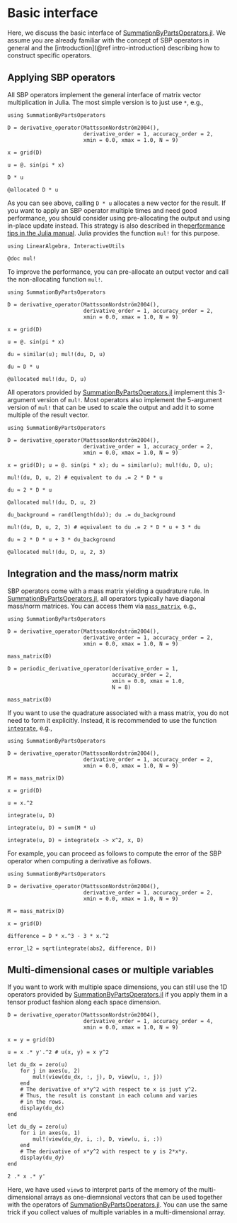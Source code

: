 # Basic interface

Here, we discuss the basic interface of
[SummationByPartsOperators.jl](https://github.com/ranocha/SummationByPartsOperators.jl).
We assume you are already familiar with the concept of SBP operators
in general and the [introduction](@ref intro-introduction) describing
how to construct specific operators.


## Applying SBP operators

All SBP operators implement the general interface of matrix vector
multiplication in Julia. The most simple version is to just use `*`,
e.g.,

```@repl
using SummationByPartsOperators

D = derivative_operator(MattssonNordström2004(),
                        derivative_order = 1, accuracy_order = 2,
                        xmin = 0.0, xmax = 1.0, N = 9)

x = grid(D)

u = @. sin(pi * x)

D * u

@allocated D * u
```

As you can see above, calling `D * u` allocates a new vector for the
result. If you want to apply an SBP operator multiple times and need
good performance, you should consider using pre-allocating the output
and using in-place update instead. This strategy is also described in
the[performance tips in the Julia manual](https://docs.julialang.org/en/v1/manual/performance-tips/#Pre-allocating-outputs).
Julia provides the function `mul!` for this purpose.

```@repl
using LinearAlgebra, InteractiveUtils

@doc mul!
```

To improve the performance, you can pre-allocate an output vector
and call the non-allocating function `mul!`.

```@repl
using SummationByPartsOperators

D = derivative_operator(MattssonNordström2004(),
                        derivative_order = 1, accuracy_order = 2,
                        xmin = 0.0, xmax = 1.0, N = 9)

x = grid(D)

u = @. sin(pi * x)

du = similar(u); mul!(du, D, u)

du ≈ D * u

@allocated mul!(du, D, u)
```

All operators provided by
[SummationByPartsOperators.jl](https://github.com/ranocha/SummationByPartsOperators.jl)
implement this 3-argument version of `mul!`.
Most operators also implement the 5-argument version of `mul!` that
can be used to scale the output and add it to some multiple of the
result vector.

```@repl
using SummationByPartsOperators

D = derivative_operator(MattssonNordström2004(),
                        derivative_order = 1, accuracy_order = 2,
                        xmin = 0.0, xmax = 1.0, N = 9)

x = grid(D); u = @. sin(pi * x); du = similar(u); mul!(du, D, u);

mul!(du, D, u, 2) # equivalent to du .= 2 * D * u

du ≈ 2 * D * u

@allocated mul!(du, D, u, 2)

du_background = rand(length(du)); du .= du_background

mul!(du, D, u, 2, 3) # equivalent to du .= 2 * D * u + 3 * du

du ≈ 2 * D * u + 3 * du_background

@allocated mul!(du, D, u, 2, 3)
```


## Integration and the mass/norm matrix

SBP operators come with a mass matrix yielding a quadrature rule. In
[SummationByPartsOperators.jl](https://github.com/ranocha/SummationByPartsOperators.jl),
all operators typically have diagonal mass/norm matrices.
You can access them via [`mass_matrix`](@ref), e.g.,

```@repl
using SummationByPartsOperators

D = derivative_operator(MattssonNordström2004(),
                        derivative_order = 1, accuracy_order = 2,
                        xmin = 0.0, xmax = 1.0, N = 9)

mass_matrix(D)

D = periodic_derivative_operator(derivative_order = 1,
                                 accuracy_order = 2,
                                 xmin = 0.0, xmax = 1.0,
                                 N = 8)

mass_matrix(D)
```

If you want to use the quadrature associated with a mass matrix,
you do not need to form it explicitly. Instead, it is recommended
to use the function [`integrate`](@ref), e.g.,

```@repl
using SummationByPartsOperators

D = derivative_operator(MattssonNordström2004(),
                        derivative_order = 1, accuracy_order = 2,
                        xmin = 0.0, xmax = 1.0, N = 9)

M = mass_matrix(D)

x = grid(D)

u = x.^2

integrate(u, D)

integrate(u, D) ≈ sum(M * u)

integrate(u, D) ≈ integrate(x -> x^2, x, D)
```

For example, you can proceed as follows to compute the error of the
SBP operator when computing a derivative as follows.



```@repl
using SummationByPartsOperators

D = derivative_operator(MattssonNordström2004(),
                        derivative_order = 1, accuracy_order = 2,
                        xmin = 0.0, xmax = 1.0, N = 9)

M = mass_matrix(D)

x = grid(D)

difference = D * x.^3 - 3 * x.^2

error_l2 = sqrt(integrate(abs2, difference, D))
```


## Multi-dimensional cases or multiple variables

If you want to work with multiple space dimensions, you can still use
the 1D operators provided by
[SummationByPartsOperators.jl](https://github.com/ranocha/SummationByPartsOperators.jl)
if you apply them in a tensor product fashion along each space dimension.

```@repl
D = derivative_operator(MattssonNordström2004(),
                        derivative_order = 1, accuracy_order = 4,
                        xmin = 0.0, xmax = 1.0, N = 9)

x = y = grid(D)

u = x .* y'.^2 # u(x, y) = x y^2

let du_dx = zero(u)
    for j in axes(u, 2)
        mul!(view(du_dx, :, j), D, view(u, :, j))
    end
    # The derivative of x*y^2 with respect to x is just y^2.
    # Thus, the result is constant in each column and varies
    # in the rows.
    display(du_dx)
end

let du_dy = zero(u)
    for i in axes(u, 1)
        mul!(view(du_dy, i, :), D, view(u, i, :))
    end
    # The derivative of x*y^2 with respect to y is 2*x*y.
    display(du_dy)
end

2 .* x .* y'
```

Here, we have used `view`s to interpret parts of the memory of the
multi-dimensional arrays as one-diemnsional vectors that can be used
together with the operators of
[SummationByPartsOperators.jl](https://github.com/ranocha/SummationByPartsOperators.jl).
You can use the same trick if you collect values of multiple variables
in a multi-dimensional array.
